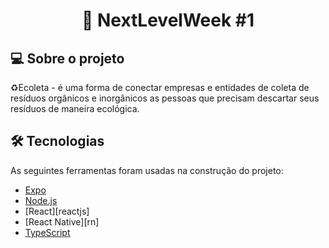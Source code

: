 <h1 align="center"> 
	🚀 NextLevelWeek #1  
</h1>

## 💻 Sobre o projeto

♻️Ecoleta - é uma forma de conectar empresas e entidades de coleta de resíduos orgânicos e inorgânicos as pessoas que precisam descartar seus resíduos de maneira ecológica.

## 🛠 Tecnologias

As seguintes ferramentas foram usadas na construção do projeto:

- [Expo][expo]
- [Node.js][nodejs]
- [React][reactjs]
- [React Native][rn]
- [TypeScript][typescript]

[nodejs]: https://nodejs.org/
[typescript]: https://www.typescriptlang.org/
[expo]: https://expo.io/
[React Native]: https://reactnative.dev/
[TypeScript]: https://typescript/
